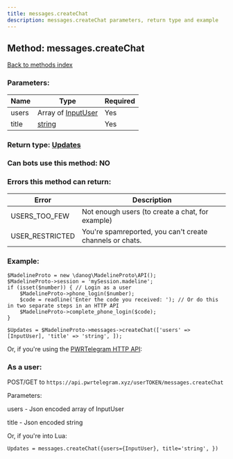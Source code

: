 ```yaml
---
title: messages.createChat
description: messages.createChat parameters, return type and example
---
```

## Method: messages.createChat  
[Back to methods index](index.md)


### Parameters:

| Name     |    Type       | Required |
|----------|---------------|----------|
|users|Array of [InputUser](../types/InputUser.md) | Yes|
|title|[string](../types/string.md) | Yes|


### Return type: [Updates](../types/Updates.md)

### Can bots use this method: **NO**


### Errors this method can return:

| Error    | Description   |
|----------|---------------|
|USERS_TOO_FEW|Not enough users (to create a chat, for example)|
|USER_RESTRICTED|You're spamreported, you can't create channels or chats.|


### Example:


```
$MadelineProto = new \danog\MadelineProto\API();
$MadelineProto->session = 'mySession.madeline';
if (isset($number)) { // Login as a user
    $MadelineProto->phone_login($number);
    $code = readline('Enter the code you received: '); // Or do this in two separate steps in an HTTP API
    $MadelineProto->complete_phone_login($code);
}

$Updates = $MadelineProto->messages->createChat(['users' => [InputUser], 'title' => 'string', ]);
```

Or, if you're using the [PWRTelegram HTTP API](https://pwrtelegram.xyz):



### As a user:

POST/GET to `https://api.pwrtelegram.xyz/userTOKEN/messages.createChat`

Parameters:

users - Json encoded  array of InputUser

title - Json encoded string




Or, if you're into Lua:

```
Updates = messages.createChat({users={InputUser}, title='string', })
```

